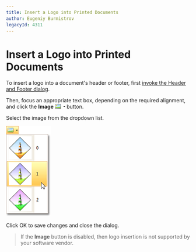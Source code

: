 ```yaml
---
title: Insert a Logo into Printed Documents
author: Eugeniy Burmistrov
legacyId: 4311
---
```

# Insert a Logo into Printed Documents
To insert a logo into a document's header or footer, first [invoke the Header and Footer dialog](insert-page-header-and-page-footer-into-printed-documents.md).

Then, focus an appropriate text box, depending on the required alignment, and click the **Image** ![previewButtonImage](../../../../images/img7310.png) button.

Select the image from the dropdown list.

![previewImageChoose](../../../../images/img7311.png)

Click OK to save changes and close the dialog.

> If the **Image** button is disabled, then logo insertion is not supported by your software vendor.